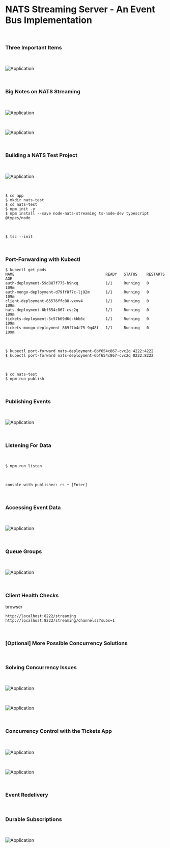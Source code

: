 # NATS Streaming Server - An Event Bus Implementation

<br/>

### Three Important Items

<br/>

![Application](/img/pic-14-01.png?raw=true)

<br/>

### Big Notes on NATS Streaming

<br/>

![Application](/img/pic-14-02.png?raw=true)

<br/>

![Application](/img/pic-14-03.png?raw=true)

<br/>

### Building a NATS Test Project

<br/>

![Application](/img/pic-14-04.png?raw=true)

<br/>

    $ cd app
    $ mkdir nats-test
    $ cd nats-test
    $ npm init -y
    $ npm install --save node-nats-streaming ts-node-dev typescript @types/node

<br/>

    $ tsc --init

<br/>

### Port-Forwarding with Kubectl

```
$ kubectl get pods
NAME                                        READY   STATUS    RESTARTS   AGE
auth-deployment-59d887f775-h9nxq            1/1     Running   0          109m
auth-mongo-deployment-d79ff8f7c-lj92m       1/1     Running   0          109m
client-deployment-65576ffc88-vxvv4          1/1     Running   0          109m
nats-deployment-6bf654c867-cvc2q            1/1     Running   0          109m
tickets-deployment-5c57b69d6c-kbb6c         1/1     Running   0          109m
tickets-mongo-deployment-869f7b4c75-9q48f   1/1     Running   0          109m
```

<br/>

    $ kubectl port-forward nats-deployment-6bf654c867-cvc2q 4222:4222
    $ kubectl port-forward nats-deployment-6bf654c867-cvc2q 8222:8222

<br/>

    $ cd nats-test
    $ npm run publish

<br/>

### Publishing Events

<br/>

![Application](/img/pic-14-05.png?raw=true)

<br/>

### Listening For Data

<br/>

    $ npm run listen

<br/>

    console with publisher: rs + [Enter]

<br/>

### Accessing Event Data

<br/>

![Application](/img/pic-14-06.png?raw=true)

<br/>

### Queue Groups

<br/>

![Application](/img/pic-14-07.png?raw=true)

<br/>

### Client Health Checks

browser

    http://localhost:8222/streaming
    http://localhost:8222/streaming/channelsz?subs=1

<br/>

### [Optional] More Possible Concurrency Solutions

<br/>

### Solving Concurrency Issues

<br/>

![Application](/img/pic-14-08.png?raw=true)

<br/>

![Application](/img/pic-14-09.png?raw=true)

<br/>

### Concurrency Control with the Tickets App

<br/>

![Application](/img/pic-14-10.png?raw=true)

<br/>

![Application](/img/pic-14-11.png?raw=true)

<br/>

### Event Redelivery

<br/>

### Durable Subscriptions

<br/>

![Application](/img/pic-14-12.png?raw=true)

<br/>
